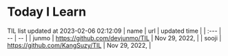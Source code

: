 # Today I Learn 
TIL list updated at 2023-02-06 02:12:09
| name | url | updated time |
| :--- | -- | -- |
| junmo | https://github.com/devjunmo/TIL | Nov 29, 2022, |
| sooji | https://github.com/KangSuzy/TIL | Nov 29, 2022, |
